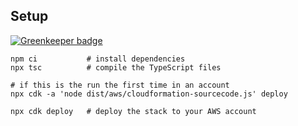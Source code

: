## Setup

[![Greenkeeper badge](https://badges.greenkeeper.io/coderbyheart/udi-waiting-time-tracker.svg)](https://greenkeeper.io/)

	npm ci           # install dependencies
	npx tsc          # compile the TypeScript files
	
	# if this is the run the first time in an account
	npx cdk -a 'node dist/aws/cloudformation-sourcecode.js' deploy
    	
	npx cdk deploy   # deploy the stack to your AWS account
